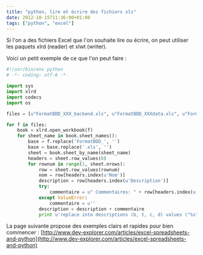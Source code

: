 ```yaml
---
title: "python, lire et écrire des fichiers xls"
date: 2012-10-15T11:36:00+01:00
tags: ["python", "excel"]
---
```

Si l'on a des fichiers Excel que l'on souhaite lire ou écrire, on peut utiliser les paquets xlrd (reader) et xlwt (writer).

Voici un petit exemple de ce que l'on peut faire :


```python
#!/usr/bin/env python
# -*- coding: utf-8 -*-

import sys
import xlrd
import codecs
import os

files = [u"FormatBDD_XXX_backend.xls", u"FormatBDD_XXXdata.xls", u"FormatBDD_XXX_desc.xls", u"FormatBDD_XXX_dm.xls", u"FormatBDD_dimension.xls"]

for f in files:
    book = xlrd.open_workbook(f)
    for sheet_name in book.sheet_names():
        base = f.replace('FormatBDD_', '')
        base = base.replace('.xls', '')
        sheet = book.sheet_by_name(sheet_name) 
        headers = sheet.row_values(0)
        for rownum in range(1, sheet.nrows):
            row = sheet.row_values(rownum)
            nom = row[headers.index(u'Nom')]
            description = row[headers.index(u'Description')]
            try:
                commentaire = u" Commentaires: " + row[headers.index(u'Commentaires')].replace('"', '\"')
            except ValueError:
                commentaire = u''
            description = description + commentaire
            print u'replace into descriptions (b, t, c, d) values ("%s", "%s", "%s", "%s");' % (base, sheet_name, nom.strip(), description.strip().replace('"', '\\"'))
```

La page suivante propose des exemples clairs et rapides pour bien commencer :
[http://www.dev-explorer.com/articles/excel-spreadsheets-and-python](http://www.dev-explorer.com/articles/excel-spreadsheets-and-python)
